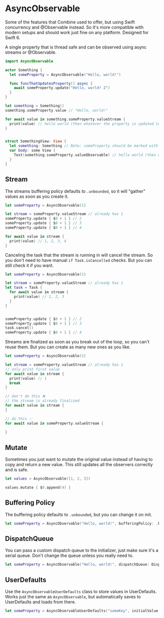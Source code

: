 # AsyncObservable

Some of the features that Combine used to offer, but using Swift concurrency and @Observable instead. So it's more compatible with modern setups and should work just fine on any platform.
Designed for Swift 6.


A single property that is thread safe and can be observed using async streams or @Observable.

```swift
import AsyncObservable

actor Something {
  let someProperty = AsyncObservable("Hello, world!")

  func funcThatUpdatesProperty() async {
    await someProperty.update("Hello, world! 2")
  }
}

let something = Something()
something.someProperty.value // "Hello, world!"

for await value in something.someProperty.valueStream {
  print(value) // hello world (then whatever the property is updated to)
}


struct SomethingView: View {
  let something: Something // Note: someProperty should be marked with @MainActor for this to work as is
  var body: some View {
    Text(something.someProperty.valueObservable) // hello world (then whatever the property is updated to)
  }
}
```


## Stream

The streams buffering policy defaults to `.unbounded`, so it will "gather" values as soon as you create it. 

```swift
let someProperty = AsyncObservable(1)

let stream = someProperty.valueStream // already has 1
someProperty.update { $0 + 1 } // 2
someProperty.update { $0 + 1 } // 3
someProperty.update { $0 + 1 } // 4

for await value in stream {
  print(value) // 1, 2, 3, 4
}
```

Canceling the task that the stream is running in will cancel the stream. So you don't need to have manual `if Task.isCancelled` checks. But you can still check it if you want.

```swift
let someProperty = AsyncObservable(1)

let stream = someProperty.valueStream // already has 1
let task = Task {
  for await value in stream {
    print(value) // 1, 2, 3
  }
}


someProperty.update { $0 + 1 } // 2
someProperty.update { $0 + 1 } // 3
task.cancel()
someProperty.update { $0 + 1 } // 4
```

Streams are finalized as soon as you break out of the loop, so you can't reuse them. But you can create as many new ones as you like.

```swift
let someProperty = AsyncObservable(1)

let stream = someProperty.valueStream // already has 1
// only print first value
for await value in stream {
  print(value) // 1
  break 
}

// don't do this ❌
// the stream is already finalized
for await value in stream {
}

// do this ✅
for await value in someProperty.valueStream {
 
}
```

## Mutate

Sometimes you just want to mutate the original value instead of having to copy and return a new value. This still updates all the observers correctly and is safe.

```swift
let values = AsyncObservable([1, 2, 3])

values.mutate { $0.append(4) }
```


## Buffering Policy 

The buffering policy defaults to `.unbounded`, but you can change it on init.

```swift
let someProperty = AsyncObservable("Hello, world!", bufferingPolicy: .bufferingNewest(1))
```

## DispatchQueue

You can pass a custom dispatch queue to the initializer, just make sure it's a serial queue. Don't change the queue unless you really need to.

```swift
let someProperty = AsyncObservable("Hello, world!", dispatchQueue: DispatchQueue(label: "SomeQueue"))
```

## UserDefaults

Use the `AsyncObservableUserDefaults` class to store values in UserDefaults. Works just the same as `AsyncObservable`, but automatically saves to UserDefaults and loads from there.

```swift
let someProperty = AsyncObservableUserDefaults("someKey", initialValue: "Hello, world!")
```

